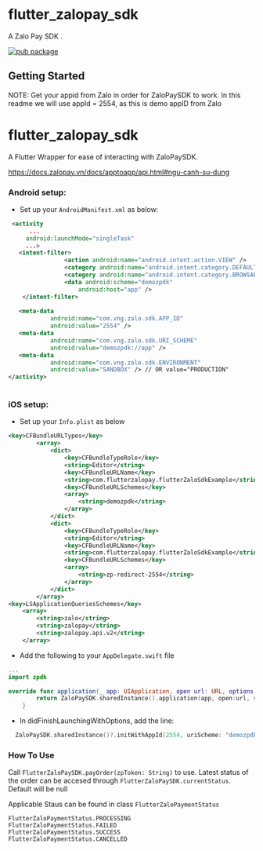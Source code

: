 # flutter_zalopay_sdk

A Zalo Pay SDK .

[![pub package](https://img.shields.io/pub/v/flutter_zalopay_sdk.svg)](https://pub.dev/packages/flutter_zalopay_sdk)

## Getting Started

NOTE: Get your appid from Zalo in order for ZaloPaySDK to work. In this readme we will use appId = 2554, as this is demo appID from Zalo

# flutter_zalopay_sdk

A Flutter Wrapper for ease of interacting with ZaloPaySDK. 

https://docs.zalopay.vn/docs/apptoapp/api.html#ngu-canh-su-dung


### Android setup:

* Set up your ```AndroidManifest.xml``` as below:

```xml
 <activity
      ...
     android:launchMode="singleTask"
     ...>
   <intent-filter>
                <action android:name="android.intent.action.VIEW" />
                <category android:name="android.intent.category.DEFAULT" />
                <category android:name="android.intent.category.BROWSABLE" />
                <data android:scheme="demozpdk"
                    android:host="app" />
    </intent-filter>
  
   <meta-data
            android:name="com.vng.zalo.sdk.APP_ID"
            android:value="2554" />
   <meta-data
            android:name="com.vng.zalo.sdk.URI_SCHEME"
            android:value="demozpdk://app" />
   <meta-data
            android:name="com.vng.zalo.sdk.ENVIRONMENT"
            android:value="SANDBOX" /> // OR value="PRODUCTION"
</activity>
           
```

### iOS setup:

* Set up your ```Info.plist``` as below

```xml
<key>CFBundleURLTypes</key>
    	<array>
    		<dict>
    			<key>CFBundleTypeRole</key>
    			<string>Editor</string>
    			<key>CFBundleURLName</key>
    			<string>com.flutterzalopay.flutterZaloSdkExample</string>
    			<key>CFBundleURLSchemes</key>
    			<array>
    				<string>demozpdk</string>
    			</array>
    		</dict>
    		<dict>
    			<key>CFBundleTypeRole</key>
    			<string>Editor</string>
    			<key>CFBundleURLName</key>
    			<string>com.flutterzalopay.flutterZaloSdkExample</string>
    			<key>CFBundleURLSchemes</key>
    			<array>
    				<string>zp-redirect-2554</string>
    			</array>
    		</dict>
    	</array>
<key>LSApplicationQueriesSchemes</key>
	<array>
		<string>zalo</string>
		<string>zalopay</string>
		<string>zalopay.api.v2</string>
	</array>
```

* Add the following to your ```AppDelegate.swift``` file

```swift
...
import zpdk

override func application(_ app: UIApplication, open url: URL, options: [UIApplication.OpenURLOptionsKey : Any] = [:]) -> Bool {
        return ZaloPaySDK.sharedInstance().application(app, open:url, sourceApplication: "vn.com.vng.zalopay", annotation:nil)
    }
```

* In didFinishLaunchingWithOptions, add the line:

```swift 
  ZaloPaySDK.sharedInstance()?.initWithAppId(2554, uriScheme: "demozpdk://app", environment: .sandbox) ///NOTE: If you want to use production, replace .sandbox with .production
```

### How To Use

Call ```FlutterZaloPaySDK.payOrder(zpToken: String)``` to use. Latest status of the order can be accesed through ```FlutterZaloPaySDK.currentStatus```. Default will be null

Applicable Staus can be found in class ```FlutterZaloPaymentStatus```

```
FlutterZaloPaymentStatus.PROCESSING
FlutterZaloPaymentStatus.FAILED
FlutterZaloPaymentStatus.SUCCESS
FlutterZaloPaymentStatus.CANCELLED
```

